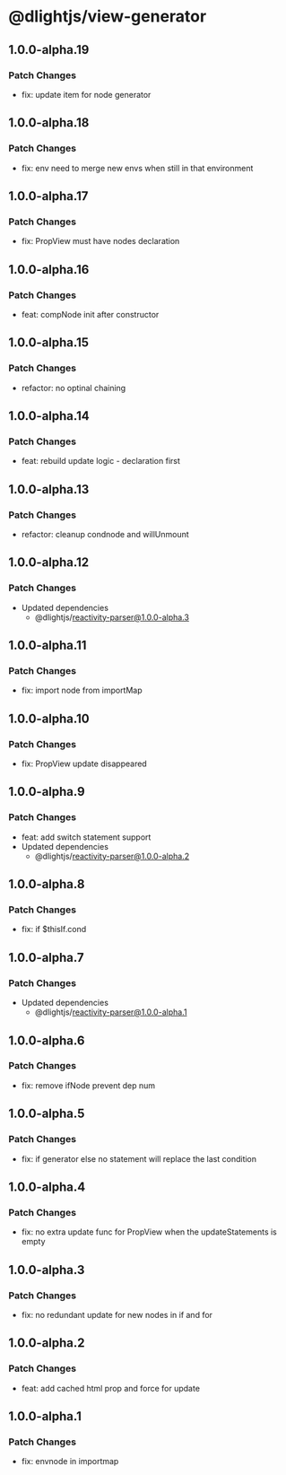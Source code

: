 # @dlightjs/view-generator

## 1.0.0-alpha.19

### Patch Changes

- fix: update item for node generator

## 1.0.0-alpha.18

### Patch Changes

- fix: env need to merge new envs when still in that environment

## 1.0.0-alpha.17

### Patch Changes

- fix: PropView must have nodes declaration

## 1.0.0-alpha.16

### Patch Changes

- feat: compNode init after constructor

## 1.0.0-alpha.15

### Patch Changes

- refactor: no optinal chaining

## 1.0.0-alpha.14

### Patch Changes

- feat: rebuild update logic - declaration first

## 1.0.0-alpha.13

### Patch Changes

- refactor: cleanup condnode and willUnmount

## 1.0.0-alpha.12

### Patch Changes

- Updated dependencies
  - @dlightjs/reactivity-parser@1.0.0-alpha.3

## 1.0.0-alpha.11

### Patch Changes

- fix: import node from importMap

## 1.0.0-alpha.10

### Patch Changes

- fix: PropView update disappeared

## 1.0.0-alpha.9

### Patch Changes

- feat: add switch statement support
- Updated dependencies
  - @dlightjs/reactivity-parser@1.0.0-alpha.2

## 1.0.0-alpha.8

### Patch Changes

- fix: if $thisIf.cond

## 1.0.0-alpha.7

### Patch Changes

- Updated dependencies
  - @dlightjs/reactivity-parser@1.0.0-alpha.1

## 1.0.0-alpha.6

### Patch Changes

- fix: remove ifNode prevent dep num

## 1.0.0-alpha.5

### Patch Changes

- fix: if generator else no statement will replace the last condition

## 1.0.0-alpha.4

### Patch Changes

- fix: no extra update func for PropView when the updateStatements is empty

## 1.0.0-alpha.3

### Patch Changes

- fix: no redundant update for new nodes in if and for

## 1.0.0-alpha.2

### Patch Changes

- feat: add cached html prop and force for update

## 1.0.0-alpha.1

### Patch Changes

- fix: envnode in importmap
